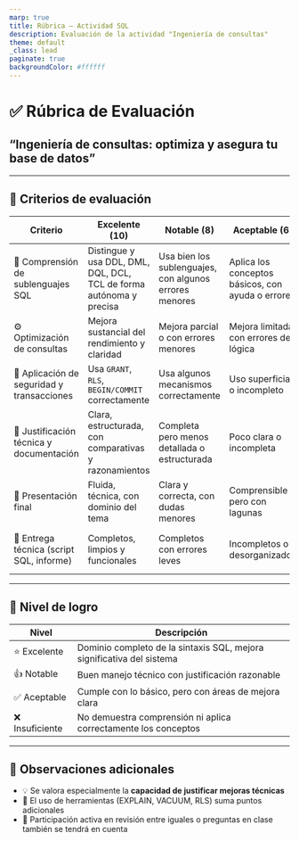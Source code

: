 ```yaml
---
marp: true
title: Rúbrica – Actividad SQL
description: Evaluación de la actividad "Ingeniería de consultas"
theme: default
_class: lead
paginate: true
backgroundColor: #ffffff
---
```


# ✅ Rúbrica de Evaluación  
## “Ingeniería de consultas: optimiza y asegura tu base de datos”

---

## 🧪 Criterios de evaluación

| Criterio                                      | Excelente (10) | Notable (8) | Aceptable (6) | Insuficiente (≤5) |
|----------------------------------------------|----------------|-------------|---------------|-------------------|
| 🧠 Comprensión de sublenguajes SQL            | Distingue y usa DDL, DML, DQL, DCL, TCL de forma autónoma y precisa | Usa bien los sublenguajes, con algunos errores menores | Aplica los conceptos básicos, con ayuda o errores | No distingue entre tipos ni aplica los comandos correctamente |
| ⚙️ Optimización de consultas                  | Mejora sustancial del rendimiento y claridad | Mejora parcial o con errores menores | Mejora limitada, con errores de lógica | No mejora o introduce errores |
| 🔐 Aplicación de seguridad y transacciones   | Usa `GRANT`, `RLS`, `BEGIN/COMMIT` correctamente | Usa algunos mecanismos correctamente | Uso superficial o incompleto | No aplica ninguna medida |
| 📄 Justificación técnica y documentación     | Clara, estructurada, con comparativas y razonamientos | Completa pero menos detallada o estructurada | Poco clara o incompleta | Ausente o irrelevante |
| 🎯 Presentación final                         | Fluida, técnica, con dominio del tema | Clara y correcta, con dudas menores | Comprensible pero con lagunas | Insegura o sin conexión con el proyecto |
| 💾 Entrega técnica (script SQL, informe)     | Completos, limpios y funcionales | Completos con errores leves | Incompletos o desorganizados | Faltan entregables o presentan errores graves |

---

## 🧠 Nivel de logro

| Nivel         | Descripción                                                                 |
|---------------|-----------------------------------------------------------------------------|
| ⭐ Excelente   | Dominio completo de la sintaxis SQL, mejora significativa del sistema       |
| 👍 Notable     | Buen manejo técnico con justificación razonable                             |
| ✅ Aceptable   | Cumple con lo básico, pero con áreas de mejora clara                        |
| ❌ Insuficiente| No demuestra comprensión ni aplica correctamente los conceptos              |

---

## 📌 Observaciones adicionales

- 💡 Se valora especialmente la **capacidad de justificar mejoras técnicas**  
- 🧪 El uso de herramientas (EXPLAIN, VACUUM, RLS) suma puntos adicionales  
- 🔁 Participación activa en revisión entre iguales o preguntas en clase también se tendrá en cuenta  
